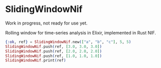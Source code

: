 # SlidingWindowNif

Work in progress, not ready for use yet.

Rolling window for time-series analysis in Elixir, implemented
in Rust NIF.

```elixir
{:ok, ref} = SlidingWindowNif.new(["a", "b", "c"], 5, 5)
SlidingWindowNif.push(ref, [3.0, 3.0, 3.0])
SlidingWindowNif.push(ref, [2.0, 2.0, 2.0])
SlidingWindowNif.push(ref, [1.0, 1.0, 1.0])
SlidingWindowNif.print(ref)
```
